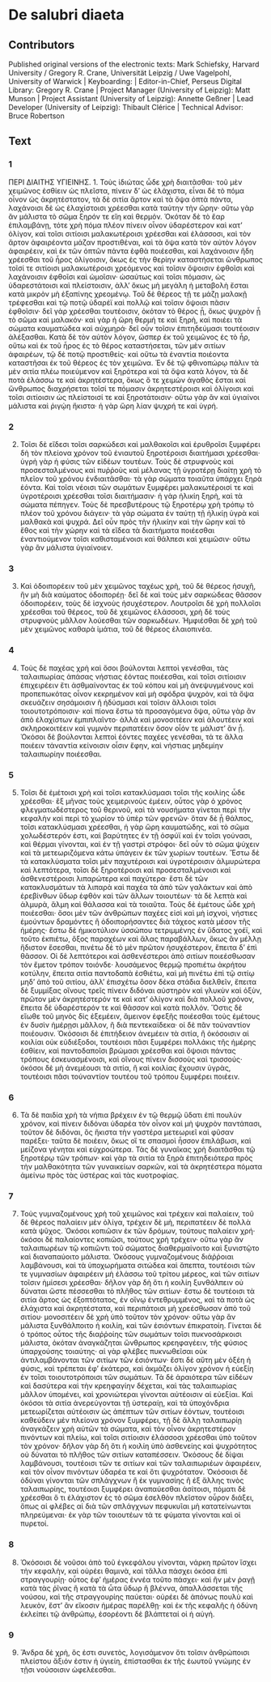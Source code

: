 # De salubri diaeta  

## Contributors  
Published original versions of the electronic texts: Mark Schiefsky, Harvard University / Gregory R. Crane, Universität Leipzig / Uwe Vagelpohl, University of Warwick | Keyboarding:  | Editor-in-Chief, Perseus Digital Library: Gregory R. Crane | Project Manager (University of Leipzig): Matt Munson | Project Assistant (University of Leipzig): Annette Geßner | Lead Developer (University of Leipzig): Thibault Clérice | Technical Advisor: Bruce Robertson  

## Text  
### 1  
ΠΕΡΙ ΔΙΑΙΤΗΣ ΥΓΙΕΙΝΗΣ. 1. Τοὺς ἰδιώτας ὧδε χρὴ διαιτᾶσθαι· τοῦ μὲν χειμῶνος ἐσθίειν ὡς πλεῖστα, πίνειν δ’ ὡς ἐλάχιστα, εἶναι δὲ τὸ πόμα οἶνον ὡς ἀκρητέστατον, τὰ δὲ σιτία ἄρτον καὶ τὰ ὄψα ὀπτὰ πάντα, λαχάνοισι δὲ ὡς ἐλαχίστοισι χρέεσθαι κατὰ ταύτην τὴν ὥρην· οὕτω γὰρ ἂν μάλιστα τὸ σῶμα ξηρόν τε εἴη καὶ θερμόν. Ὁκόταν δὲ τὸ ἔαρ ἐπιλαμβάνῃ, τότε χρὴ πόμα πλέον πίνειν οἶνον ὑδαρέστερον καὶ κατ’ ὀλίγον, καὶ τοῖσι σιτίοισι μαλακωτέροισι χρέεσθαι καὶ ἐλάσσοσι, καὶ τὸν ἄρτον ἀφαιρέοντα μάζαν προστιθέναι, καὶ τὰ ὄψα κατὰ τὸν αὐτὸν λόγον ἀφαιρέειν, καὶ ἐκ τῶν ὀπτῶν πάντα ἑφθὰ ποιέεσθαι, καὶ λαχάνοισιν ἤδη χρέεσθαι τοῦ ἦρος ὀλίγοισιν, ὅκως ἐς τὴν θερίην καταστήσεται ὥνθρωπος τοῖσί τε σιτίοισι μαλακωτέροισι χρεόμενος καὶ τοῖσιν ὄψοισιν ἑφθοῖσι καὶ λαχάνοισιν ἑφθοῖσι καὶ ὠμοῖσιν· ὡσαύτως καὶ τοῖσι πόμασιν, ὡς ὑδαρεστάτοισι καὶ πλείστοισιν, ἀλλ’ ὅκως μὴ μεγάλη ἡ μεταβολὴ ἔσται κατὰ μικρὸν μὴ ἐξαπίνης χρεομένῳ. Τοῦ δὲ θέρεος τῇ τε μάζῃ μαλακῇ τρέφεσθαι καὶ τῷ ποτῷ ὑδαρέϊ καὶ πολλῷ καὶ τοῖσιν ὄψοισι πᾶσιν ἑφθοῖσιν· δεῖ γὰρ χρέεσθαι τουτέοισιν, ὁκόταν τὸ θέρος ᾖ, ὅκως ψυχρὸν ᾖ τὸ σῶμα καὶ μαλακόν· καὶ γὰρ ἡ ὥρη θερμή τε καὶ ξηρὴ, καὶ ποιέει τὰ σώματα καυματώδεα καὶ αὐχμηρά· δεῖ οὖν τοῖσιν ἐπιτηδεύμασι τουτέοισιν ἀλέξασθαι. Κατὰ δὲ τὸν αὐτὸν λόγον, ὥσπερ ἐκ τοῦ χειμῶνος ἐς τὸ ἦρ, οὕτω καὶ ἐκ τοῦ ἦρος ἐς τὸ θέρος καταστήσεται, τῶν μὲν σιτίων ἀφαιρέων, τῷ δὲ ποτῷ προστιθείς· καὶ οὕτω τὰ ἐναντία ποιέοντα καταστῆσαι ἐκ τοῦ θέρεος ἐς τὸν χειμῶνα. Ἐν δὲ τῷ φθινοπώρῳ πάλιν τὰ μὲν σιτία πλέω ποιεύμενον καὶ ξηρότερα καὶ τὰ ὄψα κατὰ λόγον, τὰ δὲ ποτὰ ἐλάσσω τε καὶ ἀκρητέστερα, ὅκως ὅ τε χειμὼν ἀγαθὸς ἔσται καὶ ὥνθρωπος διαχρήσεται τοῖσί τε πόμασιν ἀκρητεστέροισι καὶ ὀλίγοισι καὶ τοῖσι σιτίοισιν ὡς πλείστοισί τε καὶ ξηροτάτοισιν· οὕτω γὰρ ἂν καὶ ὑγιαίνοι μάλιστα καὶ ῥιγῴη ἤκιστα· ἡ γὰρ ὥρη λίαν ψυχρή τε καὶ ὑγρή.  
### 2  
2. Τοῖσι δὲ εἴδεσι τοῖσι σαρκώδεσι καὶ μαλθακοῖσι καὶ ἐρυθροῖσι ξυμφέρει δὴ τὸν πλείονα χρόνον τοῦ ἐνιαυτοῦ ξηροτέροισι διαιτήμασι χρέεσθαι· ὑγρὴ γὰρ ἡ φύσις τῶν εἰδέων τουτέων. Τοὺς δὲ στρυφνοὺς καὶ προσεσταλμένους καὶ πυῤῥοὺς καὶ μέλανας τῇ ὑγροτέρῃ διαίτῃ χρὴ τὸ πλεῖον τοῦ χρόνου ἐνδιαιτᾶσθαι· τὰ γὰρ σώματα τοιαῦτα ὑπάρχει ξηρὰ ἐόντα. Καὶ τοῖσι νέοισι τῶν σωμάτων ξυμφέρει μαλακωτέροισί τε καὶ ὑγροτέροισι χρέεσθαι τοῖσι διαιτήμασιν· ἡ γὰρ ἡλικίη ξηρὴ, καὶ τὰ σώματα πέπηγεν. Τοὺς δὲ πρεσβυτέρους τῷ ξηροτέρῳ χρὴ τρόπῳ τὸ πλέον τοῦ χρόνου διάγειν· τὰ γὰρ σώματα ἐν ταύτῃ τῇ ἡλικίῃ ὑγρὰ καὶ μαλθακὰ καὶ ψυχρά. Δεῖ οὖν πρὸς τὴν ἡλικίην καὶ τὴν ὥρην καὶ τὸ ἔθος καὶ τὴν χώρην καὶ τὰ εἴδεα τὰ διαιτήματα ποιέεσθαι ἐναντιούμενον τοῖσι καθισταμένοισι καὶ θάλπεσι καὶ χειμῶσιν· οὕτω γὰρ ἂν μάλιστα ὑγιαίνοιεν.  
### 3  
3. Καὶ ὁδοιπορέειν τοῦ μὲν χειμῶνος ταχέως χρὴ, τοῦ δὲ θέρεος ἡσυχῆ, ἢν μὴ διὰ καύματος ὁδοιπορέῃ· δεῖ δὲ καὶ τοὺς μὲν σαρκώδεας θᾶσσον ὁδοιπορέειν, τοὺς δὲ ἰσχνοὺς ἡσυχέστερον. Λουτροῖσι δὲ χρὴ πολλοῖσι χρέεσθαι τοῦ θέρεος, τοῦ δὲ χειμῶνος ἐλάσσοσι, χρὴ δὲ τοὺς στρυφνοὺς μᾶλλον λούεσθαι τῶν σαρκωδέων. Ἠμφιέσθαι δὲ χρὴ τοῦ μὲν χειμῶνος καθαρὰ ἱμάτια, τοῦ δὲ θέρεος ἐλαιοπινέα.  
### 4  
4. Τοὺς δὲ παχέας χρὴ καὶ ὅσοι βούλονται λεπτοὶ γενέσθαι, τὰς ταλαιπωρίας ἁπάσας νήστιας ἐόντας ποιέεσθαι, καὶ τοῖσι σιτίοισιν ἐπιχειρέειν ἔτι ἀσθμαίνοντας ἐκ τοῦ κόπου καὶ μὴ ἀνεψυγμένους καὶ προπεπωκότας οἶνον κεκρημένον καὶ μὴ σφόδρα ψυχρὸν, καὶ τὰ ὄψα σκευάζειν σησάμοισιν ἢ ἡδύσμασι καὶ τοῖσιν ἄλλοισι τοῖσι τοιουτοτρόποισιν· καὶ πίονα ἔστω τὰ προσαγόμενα ὄψα, οὕτω γὰρ ἂν ἀπὸ ἐλαχίστων ἐμπιπλαῖντο· ἀλλὰ καὶ μονοσιτέειν καὶ ἀλουτέειν καὶ σκληροκοιτέειν καὶ γυμνὸν περιπατέειν ὅσον οἷόν τε μάλιστ’ ἂν ᾖ. Ὁκόσοι δὲ βούλονται λεπτοὶ ἐόντες παχέες γενέσθαι, τά τε ἄλλα ποιέειν τἀναντία κείνοισιν οἷσιν ἔφην, καὶ νήστιας μηδεμίην ταλαιπωρίην ποιέεσθαι.  
### 5  
5. Τοῖσι δὲ ἐμέτοισι χρὴ καὶ τοῖσι κατακλύσμασι τοῖσι τῆς κοιλίης ὧδε χρέεσθαι· ἓξ μῆνας τοὺς χειμερινοὺς ἐμέειν, οὗτος γὰρ ὁ χρόνος φλεγματωδέστερος τοῦ θερινοῦ, καὶ τὰ νουσήματα γίνεται περὶ τὴν κεφαλὴν καὶ περὶ τὸ χωρίον τὸ ὑπὲρ τῶν φρενῶν· ὅταν δὲ ᾖ θάλπος, τοῖσι κατακλύσμασι χρέεσθαι, ἡ γὰρ ὥρη καυματώδης, καὶ τὸ σῶμα χολωδέστερόν ἐστι, καὶ βαρύτητες ἐν τῇ ὀσφύϊ καὶ ἐν τοῖσι γούνασι, καὶ θέρμαι γίνονται, καὶ ἐν τῇ γαστρὶ στρόφοι· δεῖ οὖν τὸ σῶμα ψύχειν καὶ τὰ μετεωριζόμενα κάτω ὑπάγειν ἐκ τῶν χωρίων τουτέων. Ἔστω δὲ τὰ κατακλύσματα τοῖσι μὲν παχυτέροισι καὶ ὑγροτέροισιν ἁλμυρώτερα καὶ λεπτότερα, τοῖσι δὲ ξηροτέροισι καὶ προσεσταλμένοισι καὶ ἀσθενεστέροισι λιπαρώτερα καὶ παχύτερα· ἔστι δὲ τῶν κατακλυσμάτων τὰ λιπαρὰ καὶ παχέα τὰ ἀπὸ τῶν γαλάκτων καὶ ἀπὸ ἐρεβίνθων ὕδωρ ἑφθὸν καὶ τῶν ἄλλων τοιουτέων· τὰ δὲ λεπτὰ καὶ ἁλμυρὰ, ἅλμη καὶ θάλασσα καὶ τὰ τοιαῦτα. Τοὺς δὲ ἐμέτους ὧδε χρὴ ποιέεσθαι· ὅσοι μὲν τῶν ἀνθρώπων παχέες εἰσὶ καὶ μὴ ἰσχνοὶ, νήστιες ἐμούντων δραμόντες ἢ ὁδοιπορήσαντες διὰ τάχεος κατὰ μέσον τῆς ἡμέρης· ἔστω δὲ ἡμικοτύλιον ὑσσώπου τετριμμένης ἐν ὕδατος χοέϊ, καὶ τοῦτο ἐκπιέτω, ὄξος παραχέων καὶ ἅλας παραβάλλων, ὅκως ἂν μέλλῃ ἥδιστον ἔσεσθαι, πινέτω δὲ τὸ μὲν πρῶτον ἡσυχέστερον, ἔπειτα δ’ ἐπὶ θᾶσσον. Οἱ δὲ λεπτότεροι καὶ ἀσθενέστεροι ἀπὸ σιτίων ποιεέσθωσαν τὸν ἔμετον τρόπον τοιόνδε· λουσάμενος θερμῷ προπιέτω ἀκρήτου κοτύλην, ἔπειτα σιτία παντοδαπὰ ἐσθιέτω, καὶ μὴ πινέτω ἐπὶ τῷ σιτίῳ μηδ’ ἀπὸ τοῦ σιτίου, ἀλλ’ ἐπισχέτω ὅσον δέκα στάδια διελθεῖν, ἔπειτα δὲ ξυμμίξας οἴνους τρεῖς πίνειν διδόναι αὐστηρὸν καὶ γλυκὺν καὶ ὀξὺν, πρῶτον μὲν ἀκρητέστερόν τε καὶ κατ’ ὀλίγον καὶ διὰ πολλοῦ χρόνον, ἔπειτα δὲ ὑδαρέστερόν τε καὶ θᾶσσον καὶ κατὰ πολλόν. Ὅστις δὲ εἴωθε τοῦ μηνὸς δὶς ἐξεμέειν, ἄμεινον ἐφεξῆς ποιέεσθαι τοὺς ἐμέτους ἐν δυσὶν ἡμέρῃσι μᾶλλον, ἢ διὰ πεντεκαίδεκα· οἱ δὲ πᾶν τοὐναντίον ποιέουσιν. Ὁκόσοισι δὲ ἐπιτήδειον ἀνεμέειν τὰ σιτία, ἢ ὁκόσοισιν αἱ κοιλίαι οὐκ εὐδιέξοδοι, τουτέοισι πᾶσι ξυμφέρει πολλάκις τῆς ἡμέρης ἐσθίειν, καὶ παντοδαποῖσι βρώμασι χρέεσθαι καὶ ὄψοισι πάντας τρόπους ἐσκευασμένοισι, καὶ οἴνους πίνειν δισσοὺς καὶ τρισσούς· ὁκόσοι δὲ μὴ ἀνεμέουσι τὰ σιτία, ἢ καὶ κοιλίας ἔχουσιν ὑγρὰς, τουτέοισι πᾶσι τοὐναντίον τουτέου τοῦ τρόπου ξυμφέρει ποιέειν.  
### 6  
6. Τὰ δὲ παιδία χρὴ τὰ νήπια βρέχειν ἐν τῷ θερμῷ ὕδατι ἐπὶ πουλὺν χρόνον, καὶ πίνειν διδόναι ὑδαρέα τὸν οἶνον καὶ μὴ ψυχρὸν παντάπασι, τοῦτον δὲ διδόναι, ὃς ἥκιστα τὴν γαστέρα μετεωριεῖ καὶ φῦσαν παρέξει· ταῦτα δὲ ποιέειν, ὅκως οἵ τε σπασμοὶ ἧσσον ἐπιλάβωσι, καὶ μείζονα γένηται καὶ εὐχροώτερα. Τὰς δὲ γυναῖκας χρὴ διαιτᾶσθαι τῷ ξηροτέρῳ τῶν τρόπων· καὶ γὰρ τὰ σιτία τὰ ξηρὰ ἐπιτηδειότερα πρὸς τὴν μαλθακότητα τῶν γυναικείων σαρκῶν, καὶ τὰ ἀκρητέστερα πόματα ἀμείνω πρὸς τὰς ὑστέρας καὶ τὰς κυοτροφίας.  
### 7  
7. Τοὺς γυμναζομένους χρὴ τοῦ χειμῶνος καὶ τρέχειν καὶ παλαίειν, τοῦ δὲ θέρεος παλαίειν μὲν ὀλίγα, τρέχειν δὲ μὴ, περιπατέειν δὲ πολλὰ κατὰ ψῦχος. Ὁκόσοι κοπιῶσιν ἐκ τῶν δρόμων, τούτους παλαίειν χρή· ὁκόσοι δὲ παλαίοντες κοπιῶσι, τούτους χρὴ τρέχειν· οὕτω γὰρ ἂν ταλαιπωρέων τῷ κοπιῶντι τοῦ σώματος διαθερμαίνοιτο καὶ ξυνιστῷτο καὶ διαναπαύοιτο μάλιστα. Ὁκόσους γυμναζομένους διάῤῥοιαι λαμβάνουσι, καὶ τὰ ὑποχωρήματα σιτώδεα καὶ ἄπεπτα, τουτέοισι τῶν τε γυμνασίων ἀφαιρέειν μὴ ἐλάσσω τοῦ τρίτου μέρεος, καὶ τῶν σιτίων τοῖσιν ἡμίσεσι χρέεσθαι· δῆλον γὰρ δὴ ὅτι ἡ κοιλίη ξυνθάλπειν οὐ δύναται ὥστε πέσσεσθαι τὸ πλῆθος τῶν σιτίων· ἔστω δὲ τουτέοισι τὰ σιτία ἄρτος ὡς ἐξοπτότατος, ἐν οἴνῳ ἐντεθρυμμένος, καὶ τὰ ποτὰ ὡς ἐλάχιστα καὶ ἀκρητέστατα, καὶ περιπάτοισι μὴ χρεέσθωσαν ἀπὸ τοῦ σιτίου· μονοσιτέειν δὲ χρὴ ὑπὸ τοῦτον τὸν χρόνον· οὕτω γὰρ ἂν μάλιστα ξυνθάλποιτο ἡ κοιλίη, καὶ τῶν ἐσιόντων ἐπικρατοίη. Γίνεται δὲ ὁ τρόπος οὗτος τῆς διαῤῥοίης τῶν σωμάτων τοῖσι πυκνοσάρκοισι μάλιστα, ὁκόταν ἀναγκάζηται ὥνθρωπος κρεηφαγέειν, τῆς φύσιος ὑπαρχούσης τοιαύτης· αἱ γὰρ φλέβες πυκνωθεῖσαι οὐκ ἀντιλαμβάνονται τῶν σιτίων τῶν ἐσιόντων· ἔστι δὲ αὕτη μὲν ὀξέη ἡ φύσις, καὶ τρέπεται ἐφ’ ἑκάτερα, καὶ ἀκμάζει ὀλίγον χρόνον ἡ εὐεξίη ἐν τοῖσι τοιουτοτρόποισι τῶν σωμάτων. Τὰ δὲ ἀραιότερα τῶν εἰδέων καὶ δασύτερα καὶ τὴν κρεηφαγίην δέχεται, καὶ τὰς ταλαιπωρίας μᾶλλον ὑπομένει, καὶ χρονιώτεραι γίνονται αὐτέοισιν αἱ εὐεξίαι. Καὶ ὁκόσοι τὰ σιτία ἀνερεύγονται τῇ ὑστεραίῃ, καὶ τὰ ὑποχόνδρια μετεωρίζεται αὐτέοισιν ὡς ἀπέπτων τῶν σιτίων ἐόντων, τουτέοισι καθεύδειν μὲν πλείονα χρόνον ξυμφέρει, τῇ δὲ ἄλλῃ ταλαιπωρίῃ ἀναγκάζειν χρὴ αὐτῶν τὰ σώματα, καὶ τὸν οἶνον ἀκρητεστέρον πινόντων καὶ πλείω, καὶ τοῖσι σιτίοισιν ἐλάσσοσι χρέεσθαι ὑπὸ τοῦτον τὸν χρόνον· δῆλον γὰρ δὴ ὅτι ἡ κοιλίη ὑπὸ ἀσθενείης καὶ ψυχρότητος οὐ δύναται τὸ πλῆθος τῶν σιτίων καταπέσσειν. Ὁκόσους δὲ δίψαι λαμβάνουσι, τουτέοισι τῶν τε σιτίων καὶ τῶν ταλαιπωριέων ἀφαιρέειν, καὶ τὸν οἶνον πινόντων ὑδαρέα τε καὶ ὅτι ψυχρότατον. Ὁκόσοισι δὲ ὀδύναι γίνονται τῶν σπλάγχνων ἢ ἐκ γυμνασίης ἢ ἐξ ἄλλης τινὸς ταλαιπωρίης, τουτέοισι ξυμφέρει ἀναπαύεσθαι ἀσίτοισι, πόματι δὲ χρέεσθαι ὅ τι ἐλάχιστον ἐς τὸ σῶμα ἐσελθὸν πλεῖστον οὖρον διάξει, ὅπως αἱ φλέβες αἱ διὰ τῶν σπλάγχνων πεφυκυῖαι μὴ κατατείνωνται πληρεύμεναι· ἐκ γὰρ τῶν τοιουτέων τά τε φύματα γίνονται καὶ οἱ πυρετοί.  
### 8  
8. Ὁκόσοισι δὲ νοῦσοι ἀπὸ τοῦ ἐγκεφάλου γίνονται, νάρκη πρῶτον ἴσχει τὴν κεφαλὴν, καὶ οὐρέει θαμινὰ, καὶ τἄλλα πάσχει ὁκόσα ἐπὶ στραγγουρίῃ· οὗτος ἐφ’ ἡμέρας ἐννέα τοῦτο πάσχει· καὶ ἢν μὲν ῥαγῇ κατὰ τὰς ῥῖνας ἢ κατὰ τὰ ὦτα ὕδωρ ἢ βλέννα, ἀπαλλάσσεται τῆς νούσου, καὶ τῆς στραγγουρίης παύεται· οὐρέει δὲ ἀπόνως πουλὺ καὶ λευκὸν, ἔστ’ ἂν εἴκοσιν ἡμέρας παρέλθῃ· καὶ ἐκ τῆς κεφαλῆς ἡ ὀδύνη ἐκλείπει τῷ ἀνθρώπῳ, ἐσορέοντι δὲ βλάπτεταί οἱ ἡ αὐγή.  
### 9  
9. Ἄνδρα δὲ χρὴ, ὅς ἐστι συνετὸς, λογισάμενον ὅτι τοῖσιν ἀνθρώποισι πλείστου ἄξιόν ἐστιν ἡ ὑγιείη, ἐπίστασθαι ἐκ τῆς ἑωυτοῦ γνώμης ἐν τῇσι νούσοισιν ὠφελέεσθαι.  
